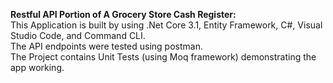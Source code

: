  **Restful API Portion of A Grocery Store Cash Register:**<br>
This Application is built by using .Net Core 3.1, Entity Framework, C#, Visual Studio Code, and Command CLI.<br>
The API endpoints were tested using postman.<br>
The Project contains Unit Tests (using Moq framework) demonstrating the app working.
